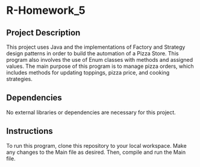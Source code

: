 # R-Homework_5

## Project Description
This project uses Java and the implementations of Factory and Strategy design
patterns in order to build the automation of a Pizza Store. This program also 
involves the use of Enum classes with methods and assigned values. The main purpose 
of this program is to manage pizza orders, which includes methods for updating
toppings, pizza price, and cooking strategies. 

## Dependencies

No external libraries or dependencies are necessary for this project.

## Instructions

To run this program, clone this repository to your local workspace. 
Make any changes to the Main file as desired. Then, compile and run the 
Main file. 
